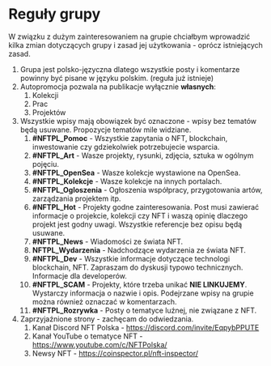 # Reguły grupy

W związku z dużym zainteresowaniem na grupie chciałbym wprowadzić kilka zmian dotyczących grupy i zasad jej użytkowania - oprócz istniejących zasad.
1. Grupa jest polsko-języczna dlatego wszystkie posty i komentarze powinny być pisane w języku polskim. (reguła już istnieje)
2. Autopromocja pozwala na publikacje wyłącznie **własnych**:
    1. Kolekcji
    2. Prac
    3. Projektów
3. Wszystkie wpisy  mają obowiązek być oznaczone - wpisy bez tematów będą usuwane. Propozycje tematów mile widziane. 
    1. **#NFTPL_Pomoc** - Wszystkie zapytania o NFT, blockchain, inwestowanie czy gdziekolwiek potrzebujecie wsparcia.
    2. **#NFTPL_Art** - Wasze projekty, rysunki, zdjęcia, sztuka w ogólnym pojęciu.
    3. **#NFTPL_OpenSea** - Wasze kolekcje wystawione na OpenSea.
    4. **#NFTPL_Kolekcje** - Wasze kolekcje na innych portalach.
    5. **#NFTPL_Ogloszenia** - Ogłoszenia współpracy, przygotowania artów, zarządzania projektem itp.
    6. **#NFTPL_Hot** - Projekty godne zainteresowania. Post musi zawierać informacje o projekcie, kolekcji czy NFT i waszą opinię dlaczego projekt jest godny uwagi. Wszystkie referencje bez opisu będą usuwane. 
    7. **#NFTPL_News** - Wiadomości ze świata NFT.
    8. **NFTPL_Wydarzenia** - Nadchodzące wydarzenia ze świata NFT.
    9. **#NFTPL_Dev** - Wszystkie informacje dotyczące technologi blockchain, NFT. Zapraszam do dyskusji typowo technicznych. Informacje dla developerów.
    10. **#NFTPL_SCAM** - Projekty, które trzeba unikać **NIE LINKUJEMY**. Wystarczy informacja o nazwie i opis. Podejrzane wpisy na grupie można również oznaczać w komentarzach. 
    11. **#NFTPL_Rozrywka** - Posty o tematyce luźnej, nie związane z NFT.
4. Zaprzyjaźnione strony - zachęcam do odwiedzania.
    1. Kanał Discord NFT Polska - https://discord.com/invite/EqpybPPUTE
    2. Kanał YouTube o tematyce NFT - https://www.youtube.com/c/NFTPolska/
    3. Newsy NFT - https://coinspector.pl/nft-inspector/
